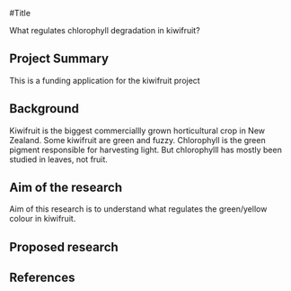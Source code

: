 #Title

What regulates chlorophyll degradation in kiwifruit?

## Project Summary
This is a funding application for the kiwifruit project
## Background
Kiwifruit is the biggest commerciallly grown horticultural crop in New Zealand. Some kiwifruit are green and fuzzy.
Chlorophyll is the green pigment responsible for harvesting light. But chlorophylll has mostly been studied in leaves, not fruit.

## Aim of the research
Aim of this research is to understand what regulates the green/yellow colour in kiwifruit.
## Proposed research
## References


